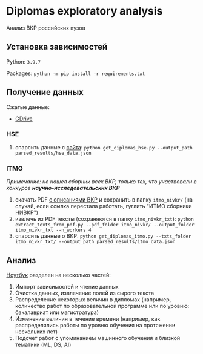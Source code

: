# Diplomas exploratory analysis

Анализ ВКР российских вузов

## Установка зависимостей

Python: `3.9.7`

Packages: `python -m pip install -r requirements.txt`

## Получение данных

Сжатые данные:
* [GDrive](https://drive.google.com/drive/folders/1jHQWitJkqHN23rJa8OX3vpvJg_osRz13?usp=sharing)

### HSE

1. спарсить данные с [сайта](https://www.hse.ru/edu/vkr/?language=ru): `python get_diplomas_hse.py --output_path parsed_results/hse_data.json`

### ITMO

*Примечание: не нашел сборник всех ВКР, только тех, что участвовали в конкурсе __научно-исследовательских ВКР__*

1. скачать PDF [с описаниями ВКР](https://research.itmo.ru/ru/stat/48/nivkr.htm) и сохранить в папку `itmo_nivkr/` (на случай, если ссылка перестала работать, гуглить "ИТМО сборники НИВКР")
2. извлечь из PDF тексты (сохраняются в папку `itmo_nivkr_txt`): `python extract_texts_from_pdf.py --pdf_folder itmo_nivkr/ --output_folder itmo_nivkr_txt --n_workers 4`
3. спарсить данные о ВКР: `python get_diplomas_itmo.py --txts_folder itmo_nivkr_txt/ --output_path parsed_results/itmo_data.json`

## Анализ

[Ноутбук](analysis.ipynb) разделен на несколько частей:

1. Импорт зависимостей и чтение данных
2. Очистка данных, извлечение полей из сырого текста
3. Распределение некоторых величин в дипломах (например, количество работ по образовательной программе или по уровню: бакалавриат или магистратура)
4. Изменение величин в течение времени (например, как распределялись работы по уровню обучения на протяжении нескольких лет)
5. Подсчет работ с упоминанием машинного обучения и близкой тематики (ML, DS, AI)
